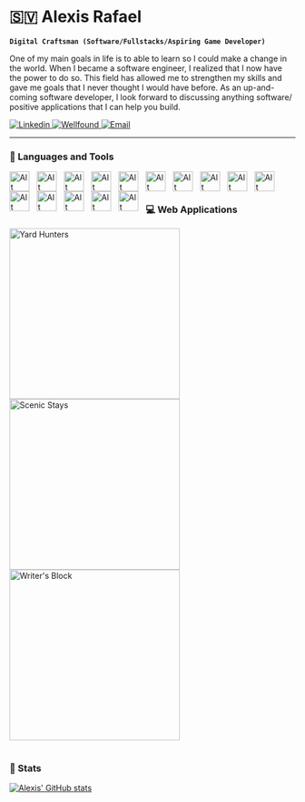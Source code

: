 # 🇸🇻 Alexis Rafael

**`Digital Craftsman (Software/Fullstacks/Aspiring Game Developer)`**

One of my main goals in life is to able to learn so I could make a change in the world. When I became a software engineer, I realized that I now have the power to do so. This field has allowed me to strengthen my skills and gave me goals that I never thought I would have before. As an up-and-coming software developer, I look forward to discussing anything software/ positive applications that I can help you build.

<p align='left'>
  <a href='https://www.linkedin.com/in/alexis-rafael-319092275/'>
    <img alt='Linkedin' src='https://custom-icon-badges.demolab.com/badge/Linkedin-blue.svg?logo=linkedin'/>
  </a>
  <a href='https://wellfound.com/u/alexis-rafael'>
    <img alt='Wellfound' src='https://custom-icon-badges.demolab.com/badge/Wellfound(AngelList)-red.svg?logo=angellist'/>
  </a>
  <a href='mailto:rafael.alex1398@gmail.com?subject=Hello'>
    <img alt='Email' src='https://custom-icon-badges.demolab.com/badge/Email_Me-purple.svg?logo=gmail&color=white'/>
  </a>
  
</p>

---

### 🧰 Languages and Tools

<img align='left' alt='Alt' width='35px' style='padding-right:10px;' src="https://cdn.jsdelivr.net/gh/devicons/devicon/icons/javascript/javascript-plain.svg" />
<img align='left' alt='Alt' width='35px' style='padding-right:10px;' src="https://cdn.jsdelivr.net/gh/devicons/devicon/icons/nodejs/nodejs-original.svg" />
<img align='left' alt='Alt' width='35px' style='padding-right:10px;' src="https://cdn.jsdelivr.net/gh/devicons/devicon/icons/sequelize/sequelize-original.svg" />
<img align='left' alt='Alt' width='35px' style='padding-right:10px;' src="https://cdn.jsdelivr.net/gh/devicons/devicon/icons/react/react-original.svg" />
<img align='left' alt='Alt' width='35px' style='padding-right:10px;' src="https://cdn.jsdelivr.net/gh/devicons/devicon/icons/html5/html5-original.svg" />
<img align='left' alt='Alt' width='35px' style='padding-right:10px;' src="https://cdn.jsdelivr.net/gh/devicons/devicon/icons/css3/css3-original.svg" />
<img align='left' alt='Alt' width='35px' style='padding-right:10px;' src="https://cdn.jsdelivr.net/gh/devicons/devicon/icons/python/python-original.svg" />
<img align='left' alt='Alt' width='35px' style='padding-right:10px;' src="https://cdn.jsdelivr.net/gh/devicons/devicon/icons/flask/flask-original.svg" />
<img align='left' alt='Alt' width='35px' style='padding-right:10px;' src="https://cdn.jsdelivr.net/gh/devicons/devicon/icons/sqlalchemy/sqlalchemy-original-wordmark.svg" />
<img align='left' alt='Alt' width='35px' style='padding-right:10px;' src="https://cdn.jsdelivr.net/gh/devicons/devicon/icons/git/git-original.svg" />
<img align='left' alt='Alt' width='35px' style='padding-right:10px;' src="https://cdn.jsdelivr.net/gh/devicons/devicon/icons/github/github-original.svg" />
<img align='left' alt='Alt' width='35px' style='padding-right:10px;' src="https://cdn.jsdelivr.net/gh/devicons/devicon/icons/sqlite/sqlite-original.svg" />
<img align='left' alt='Alt' width='35px' style='padding-right:10px;' src="https://cdn.jsdelivr.net/gh/devicons/devicon/icons/postgresql/postgresql-original.svg" />
<img align='left' alt='Alt' width='35px' style='padding-right:10px;' src="https://cdn.jsdelivr.net/gh/devicons/devicon/icons/amazonwebservices/amazonwebservices-plain-wordmark.svg" />
<img align='left' alt='Alt' width='35px' style='padding-right:10px;' src="https://cdn.jsdelivr.net/gh/devicons/devicon/icons/cplusplus/cplusplus-original.svg" />
<br />

#

### 💻 Web Applications
  <p align='left'>
    <a href='https://yard-hunters.onrender.com/'>
      <img alt='Yard Hunters' width='300px' src='https://scenic-stays.s3.us-west-1.amazonaws.com/public/Screenshot+2023-08-10+at+7.49.49+PM.png' />
    </a>
    <a href='https://scenic-stays.onrender.com/'>
      <img alt='Scenic Stays' width='300px' src='https://scenic-stays.s3.us-west-1.amazonaws.com/public/Screenshot+2023-08-10+at+8.33.18+PM.png' />
    </a>
    <a href='https://writers-block.onrender.com/'>
      <img alt="Writer's Block" width='300px' src='https://scenic-stays.s3.us-west-1.amazonaws.com/public/Screenshot+2023-08-10+at+8.34.42+PM.png' />
    </a>
</p>

#

### 👾 Stats

[![Alexis' GitHub stats](https://github-readme-stats.vercel.app/api?username=alex-rafael-13&theme=nightowl&show_icons=true)](https://github.com/anuraghazra/github-readme-stats)


          
          
